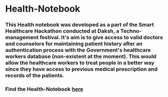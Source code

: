 # Health-Notebook
### This Health notebook was developed as a part of the Smart Healthcare Hackathon conducted at Daksh, a Techno-management festival. It's aim is to give access to valid doctors and counselors for maintaining patient history after an authentication process with the Government's healthcare workers database (non-existent at the moment). This would allow the healthcare workers to treat people in a better way since they have access to previous medical prescription and records of the patients.
### Find the Health-Notebook [here](https://mighty-savannah-74300.herokuapp.com/)
